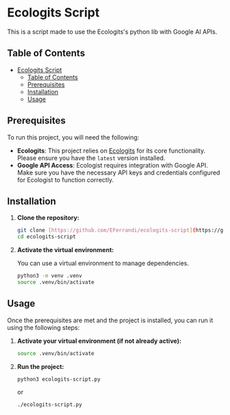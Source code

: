 # Ecologits Script

This is a script made to use the Ecologits's python lib with Google AI APIs.

## Table of Contents

- [Ecologits Script](#ecologits-script)
  - [Table of Contents](#table-of-contents)
  - [Prerequisites](#prerequisites)
  - [Installation](#installation)
  - [Usage](#usage)

## Prerequisites

To run this project, you will need the following:

* **Ecologits**: This project relies on [Ecologits](https://ecologits.ai/latest/) for its core functionality. Please ensure you have the `latest` version installed.
* **Google API Access**: Ecologist requires integration with Google API. Make sure you have the necessary API keys and credentials configured for Ecologist to function correctly.

## Installation

1.  **Clone the repository:**

    ```bash
    git clone [https://github.com/EFerrandi/ecologits-script](https://github.com/EFerrandi/ecologits-script)
    cd ecologits-script
    ```

2.  **Activate the virtual environment:**

    You can use a virtual environment to manage dependencies.

    ```bash
    python3 -m venv .venv
    source .venv/bin/activate
    ```

## Usage

Once the prerequisites are met and the project is installed, you can run it using the following steps:

1.  **Activate your virtual environment (if not already active):**

    ```bash
    source .venv/bin/activate
    ```

2.  **Run the project:**

    ```bash
    python3 ecologits-script.py
    ```
    or
    ```bash
    ./ecologits-script.py
    ```